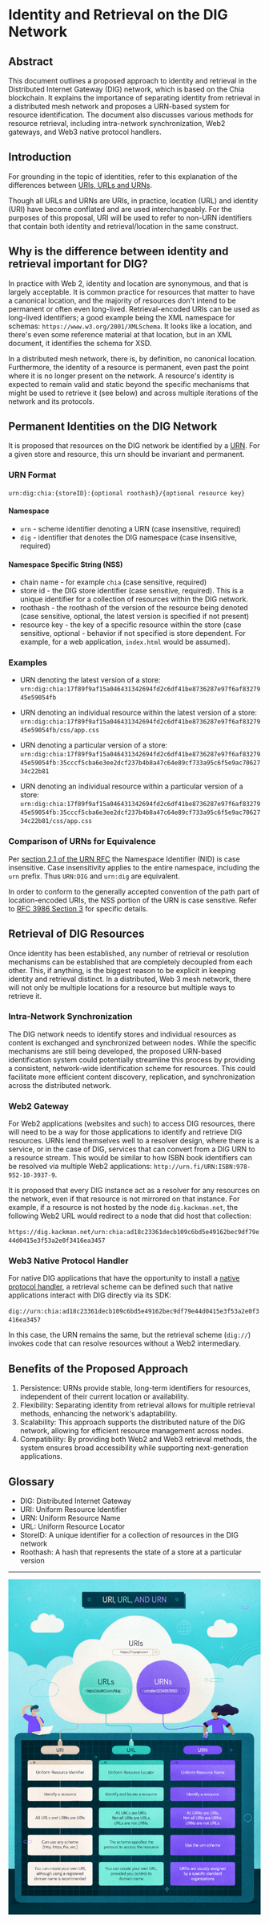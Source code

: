 # Identity and Retrieval on the DIG Network

## Abstract

This document outlines a proposed approach to identity and retrieval in the Distributed Internet Gateway (DIG) network, which is based on the Chia blockchain. It explains the importance of separating identity from retrieval in a distributed mesh network and proposes a URN-based system for resource identification. The document also discusses various methods for resource retrieval, including intra-network synchronization, Web2 gateways, and Web3 native protocol handlers.

## Introduction

For grounding in the topic of identities, refer to this explanation of the differences between [URIs, URLs and URNs](https://auth0.com/blog/url-uri-urn-differences/).

Though all URLs and URNs are URIs, in practice, location (URL) and identity (URI) have become conflated and are used interchangeably. For the purposes of this proposal, URI will be used to refer to non-URN identifiers that contain both identity and retrieval/location in the same construct.

## Why is the difference between identity and retrieval important for DIG?

In practice with Web 2, identity and location are synonymous, and that is largely acceptable. It is common practice for resources that matter to have a canonical location, and the majority of resources don't intend to be permanent or often even long-lived. Retrieval-encoded URIs can be used as long-lived identifiers; a good example being the XML namespace for schemas: `https://www.w3.org/2001/XMLSchema`. It looks like a location, and there's even some reference material at that location, but in an XML document, it identifies the schema for XSD.

In a distributed mesh network, there is, by definition, no canonical location. Furthermore, the identity of a resource is permanent, even past the point where it is no longer present on the network. A resource's identity is expected to remain valid and static beyond the specific mechanisms that might be used to retrieve it (see below) and across multiple iterations of the network and its protocols.

## Permanent Identities on the DIG Network

It is proposed that resources on the DIG network be identified by a [URN](https://www.rfc-editor.org/rfc/rfc8141). For a given store and resource, this urn should be invariant and permanent.

### URN Format

`urn:dig:chia:{storeID}:{optional roothash}/{optional resource key}`

#### Namespace

- `urn` - scheme identifier denoting a URN (case insensitive, required)
- `dig` - identifier that denotes the DIG namespace (case insensitive, required)

#### Namespace Specific String (NSS)

- chain name - for example `chia` (case sensitive, required)
- store id - the DIG store identifier (case sensitive, required). This is a unique identifier for a collection of resources within the DIG network.
- roothash - the roothash of the version of the resource being denoted (case sensitive, optional, the latest version is specified if not present)
- resource key - the key of a specific resource within the store (case sensitive, optional - behavior if not specified is store dependent. For example, for a web application, `index.html` would be assumed).

### Examples

- URN denoting the latest version of a store:
`urn:dig:chia:17f89f9af15a046431342694fd2c6df41be8736287e97f6af8327945e59054fb`

- URN denoting an individual resource within the latest version of a store:
`urn:dig:chia:17f89f9af15a046431342694fd2c6df41be8736287e97f6af8327945e59054fb/css/app.css`

- URN denoting a particular version of a store:
`urn:dig:chia:17f89f9af15a046431342694fd2c6df41be8736287e97f6af8327945e59054fb:35cccf5cba6e3ee2dcf237b4b8a47c64e89cf733a95c6f5e9ac7062734c22b81`

- URN denoting an individual resource within a particular version of a store:
`urn:dig:chia:17f89f9af15a046431342694fd2c6df41be8736287e97f6af8327945e59054fb:35cccf5cba6e3ee2dcf237b4b8a47c64e89cf733a95c6f5e9ac7062734c22b81/css/app.css`

### Comparison of URNs for Equivalence

Per [section 2.1 of the URN RFC](https://www.rfc-editor.org/rfc/rfc8141#section-2.1) the Namespace Identifier (NID) is case insensitive. Case insensitivity applies to the entire namespace, including the `urn` prefix. Thus `URN:DIG` and `urn:dig` are equivalent.

In order to conform to the generally accepted convention of the path part of location-encoded URIs, the NSS portion of the URN is case sensitive. Refer to [RFC 3986 Section 3](https://www.rfc-editor.org/rfc/rfc3986#section-3) for specific details.

## Retrieval of DIG Resources

Once identity has been established, any number of retrieval or resolution mechanisms can be established that are completely decoupled from each other. This, if anything, is the biggest reason to be explicit in keeping identity and retrieval distinct. In a distributed, Web 3 mesh network, there will not only be multiple locations for a resource but multiple ways to retrieve it.

### Intra-Network Synchronization

The DIG network needs to identify stores and individual resources as content is exchanged and synchronized between nodes. While the specific mechanisms are still being developed, the proposed URN-based identification system could potentially streamline this process by providing a consistent, network-wide identification scheme for resources. This could facilitate more efficient content discovery, replication, and synchronization across the distributed network.

### Web2 Gateway

For Web2 applications (websites and such) to access DIG resources, there will need to be a way for those applications to identify and retrieve DIG resources. URNs lend themselves well to a resolver design, where there is a service, or in the case of DIG, services that can convert from a DIG URN to a resource stream. This would be similar to how ISBN book identifiers can be resolved via multiple Web2 applications: `http://urn.fi/URN:ISBN:978-952-10-3937-9`.

It is proposed that every DIG instance act as a resolver for any resources on the network, even if that resource is not mirrored on that instance. For example, if a resource is not hosted by the node `dig.kackman.net`, the following Web2 URL would redirect to a node that did host that collection:

`https://dig.kackman.net/urn:chia:ad18c23361decb109c6bd5e49162bec9df79e44d0415e3f53a2e0f3416ea3457`

### Web3 Native Protocol Handler

For native DIG applications that have the opportunity to install a [native protocol handler](https://blogs.windows.com/msedgedev/2022/01/20/getting-started-url-protocol-handlers-microsoft-edge/), a retrieval scheme can be defined such that native applications interact with DIG directly via its SDK:

`dig://urn:chia:ad18c23361decb109c6bd5e49162bec9df79e44d0415e3f53a2e0f3416ea3457`

In this case, the URN remains the same, but the retrieval scheme (`dig://`) invokes code that can resolve resources without a Web2 intermediary.

## Benefits of the Proposed Approach

1. Persistence: URNs provide stable, long-term identifiers for resources, independent of their current location or availability.
2. Flexibility: Separating identity from retrieval allows for multiple retrieval methods, enhancing the network's adaptability.
3. Scalability: This approach supports the distributed nature of the DIG network, allowing for efficient resource management across nodes.
4. Compatibility: By providing both Web2 and Web3 retrieval methods, the system ensures broad accessibility while supporting next-generation applications.

## Glossary

- DIG: Distributed Internet Gateway
- URI: Uniform Resource Identifier
- URN: Uniform Resource Name
- URL: Uniform Resource Locator
- StoreID: A unique identifier for a collection of resources in the DIG network
- Roothash: A hash that represents the state of a store at a particular version

---

![URI URL URN graphic](../assets/chip-0001/URI-URL-URN.png)
